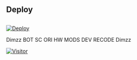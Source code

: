 ## Deploy
##
[![Deploy](https://www.herokucdn.com/deploy/button.svg)](https://heroku.com/deploy?template=https://github.com/Dimzzporject/DIMZZ-BOT/)



Dimzz BOT 
SC ORI HW MODS DEV
 RECODE Dimzz


<a href="https://visitor-badge.glitch.me/badge?page_id=Dimzzporject/Dimzz-BOT"><img title="Visitor" src="https://visitor-badge.glitch.me/badge?page_id=Dimzzporject/Dimzz-BOT"></a>

